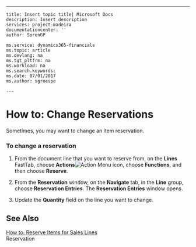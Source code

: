 ---
    title: Insert topic title| Microsoft Docs
    description: Insert description
    services: project-madeira
    documentationcenter: ''
    author: SorenGP

    ms.service: dynamics365-financials
    ms.topic: article
    ms.devlang: na
    ms.tgt_pltfrm: na
    ms.workload: na
    ms.search.keywords:
    ms.date: 07/01/2017
    ms.author: sgroespe

    ---
# How to: Change Reservations
Sometimes, you may want to change an item reservation.  
  
### To change a reservation  
  
1.  From the document line that you want to reserve from, on the **Lines** FastTab, choose **Actions**![Action Menu icon](../FullExperience/media/actionmenuicon.png "actionMenuIcon"), choose **Functions**, and then choose **Reserve**.  
  
2.  From the **Reservation** window, on the **Navigate** tab, in the **Line** group, choose **Reservation Entries**. The **Reservation Entries** window opens.  
  
3.  Update the **Quantity** field on the line you want to change.  
  
## See Also  
 [How to: Reserve Items for Sales Lines](../FullExperience/how-to-reserve-items-for-sales-lines.md)   
 Reservation